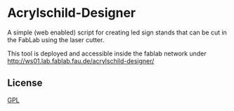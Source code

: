 Acrylschild-Designer
====================

A simple (web enabled) script for creating led sign stands that can be cut in the FabLab using the laser cutter.

This tool is deployed and accessible inside the fablab network under http://ws01.lab.fablab.fau.de/acrylschild-designer/

License
-------

[GPL](LICENSE)
